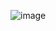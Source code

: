 ![image](https://github.com/user-attachments/assets/f07f0a0c-47e8-4f55-9919-2a1df9cc42af)











